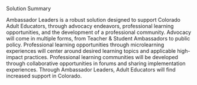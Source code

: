 Solution Summary

Ambassador Leaders is a robust solution designed to support Colorado Adult Educators, through advocacy endeavors, professional learning opportunities, and the development of a professional community. Advocacy will come in multiple forms, from Teacher & Student Ambassadors to public policy. Professional learning opportunities through microlearning experiences will center around desired learning topics and applicable high-impact practices. Professional learning communities will be developed through collaborative opportunities in forums and sharing implementation experiences. Through Ambassador Leaders, Adult Educators will find increased support in Colorado.
